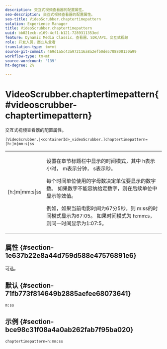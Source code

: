 ```yaml
---
description: 交互式视频查看器的配置属性。
seo-description: 交互式视频查看器的配置属性。
seo-title: VideoScrubber.chaptertimepattern
solution: Experience Manager
title: VideoScrubber.chaptertimepattern
uuid: bb021ecb-e169-4cf1-b121-7289311353ed
feature: Dynamic Media Classic，查看器，SDK/API，交互式视频
role: 开发人员，商业从业者
translation-type: tm+mt
source-git-commit: 469d1a5c43a972116a8a2efb0de5708800130a99
workflow-type: tm+mt
source-wordcount: '139'
ht-degree: 2%

---
```



# VideoScrubber.chaptertimepattern{#videoscrubber-chaptertimepattern}

交互式视频查看器的配置属性。

`[VideoScrubber.|<containerId>_videoScrubber.]chaptertimepattern=[h:]m|mm:s|ss`

<table id="table_441553CD34C94A58A9D7CBF772DEDDB6"> 
 <tbody> 
  <tr> 
   <td colname="col1"> <p> <span class="codeph"> [h:]m|mm:s|ss</span> </p> </td> 
   <td colname="col2"> <p> 设置在章节标题栏中显示的时间模式，其中<span class="codeph"> h</span>表示小时，<span class="codeph"> m</span>表示分钟，<span class="codeph"> s</span>表示秒。 </p> <p>每个时间单位使用的字母数决定单位要显示的数字数。 如果数字不能容纳给定数字，则在后续单位中显示等效值。 </p> <p>例如，如果当前电影时间为67分5秒，则<span class="codeph"> m:ss</span>的时间模式显示为67:05。 如果时间模式为<span class="codeph"> h:mm:s</span>，则同一时间显示为1:07:5。 </p> </td> 
  </tr> 
 </tbody> 
</table>

## 属性 {#section-1e637b22e8a44d759d588e47576891e6}

可选。

## 默认 {#section-71fb773f814649b2885aefee68073641}

`m:ss`

## 示例 {#section-bce98c31f08a4a0ab262fab7f95ba020}

```
chaptertimepattern=h:mm:ss
```

